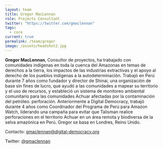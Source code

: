 ```yaml
---
layout: team
title: Gregor MacLennan
role: Projects Consultant
twitter: "https://twitter.com/gmaclennan"
tags:
  - core
current: true
permalink: /team/gregor
image: /assets/headshot2.jpg
---
```


**Gregor MacLennan**, Consultor de proyectos, ha trabajado con comunidades indígenas en toda la cuenca del Amazonas en temas de derechos a la tierra, los impactos de las industrias extractivas y el apoyo al derecho de los pueblos indígenas a la autodeterminación. Trabajó en Perú durante 7 años como fundador y director de Shinai, una organización de base sin fines de lucro, que ayudó a las comunidades a mapear su territorio y el uso de recursos, y estableció un sistema de monitoreo ambiental comunitario para las comunidades Achuar afectadas por la contaminación del petróleo. perforación. Anteriormente a Digital Democracy, trabajó durante 4 años como Coordinador del Programa de Perú para Amazon Watch, liderando una campaña para evitar que Talisman realice perforaciones en el territorio Achuar en un área remota y biodiversa de la selva amazónica en Perú. Gregor se basa en Londres, Reino Unido.

Contacto: [gmaclennan@digital-democracy.org](mailto:gmaclennan@digital-democracy.org)

Twitter: [@gmaclennan](https://twitter.com/gmaclennan)
